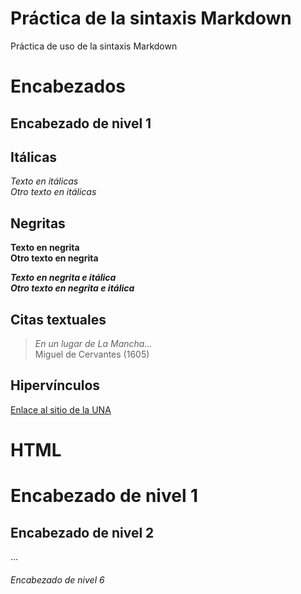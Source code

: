 # Práctica de la sintaxis Markdown

Práctica de uso de la sintaxis Markdown

# Encabezados

## Encabezado de nivel 1

## Itálicas

*Texto en itálicas*
\
_Otro texto en itálicas_

## Negritas

**Texto en negrita**
\
__Otro texto en negrita__

***Texto en negrita e itálica***
\
_**Otro texto en negrita e itálica**_


## Citas textuales
>_En un lugar de La Mancha..._
\
Miguel de Cervantes (1605)

## Hipervínculos
[Enlace al sitio de la UNA](https://www.una.ac.cr/)

# HTML
<h1>Encabezado de nivel 1</h1>
<h2>Encabezado de nivel 2</h2>
...
<h6>Encabezado de nivel 6</h6>


